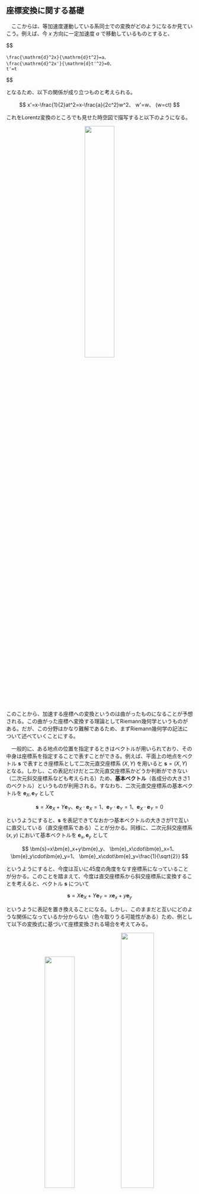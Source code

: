 
## 座標変換に関する基礎

　ここからは、等加速度運動している系同士での変換がどのようになるか見ていこう。例えば、今 $x$ 方向に一定加速度 $a$ で移動しているものとすると、

$$

    \frac{\mathrm{d}^2x}{\mathrm{d}t^2}=a、
    \frac{\mathrm{d}^2x'}{\mathrm{d}t'^2}=0、
    t'=t
$$

となるため、以下の関係が成り立つものと考えられる。

$$
    x'=x-\frac{1}{2}at^2=x-\frac{a}{2c^2}w^2、
    w'=w、
    (w=ct)
$$

これをLorentz変換のところでも見せた時空図で描写すると以下のようになる。
<p align="center">
    <img width="40%" src="images/const.png">
</p>
このことから、加速する座標への変換というのは曲がったものになることが予想される。この曲がった座標へ変換する理論としてRiemann幾何学というものがある。だが、この分野はかなり難解であるため、まずRiemann幾何学の記法について述べていくことにする。

　一般的に、ある地点の位置を指定するときはベクトルが用いられており、その中身は座標系を指定することで表すことができる。例えば、平面上の地点をベクトル $\bm{s}$ で表すとき座標系として二次元直交座標系 $(X,Y)$ を用いると $\bm{s}=(X,Y)$ となる。しかし、この表記だけだと二次元直交座標系かどうか判断ができない（二次元斜交座標系なども考えられる）ため、**基本ベクトル**（各成分の大きさ1のベクトル）というものが利用される。すなわち、二次元直交座標系の基本ベクトルを $\bm{e}_X,\bm{e}_Y$ として

$$
    \bm{s}=X\bm{e}_X+Y\bm{e}_Y、
    \bm{e}_X\cdot\bm{e}_X=1、
    \bm{e}_Y\cdot\bm{e}_Y=1、
    \bm{e}_X\cdot\bm{e}_Y=0
$$

というようにすると、$\bm{s}$ を表記できてなおかつ基本ベクトルの大きさが1で互いに直交している（直交座標系である）ことが分かる。同様に、二次元斜交座標系 $(x,y)$ において基本ベクトルを $\bm{e}_x,\bm{e}_y$ として

$$
    \bm{s}=x\bm{e}_x+y\bm{e}_y、
    \bm{e}_x\cdot\bm{e}_x=1、
    \bm{e}_y\cdot\bm{e}_y=1、
    \bm{e}_x\cdot\bm{e}_y=\frac{1}{\sqrt{2}}
$$

というようにすると、今度は互いに45度の角度をなす座標系になっていることが分かる。このことを踏まえて、今度は直交座標系から斜交座標系に変換することを考えると、ベクトル $\bm{s}$ について

$$
    \bm{s}=
    X\bm{e}_X+Y\bm{e}_Y=
    x\bm{e}_x+y\bm{e}_y
$$

というように表記を置き換えることになる。しかし、このままだと互いにどのような関係になっているか分からない（色々取りうる可能性がある）ため、例として以下の変換式に基づいて座標変換される場合を考えてみる。

<p align="center">
    <img width="40%" src="images/oblique_unit_vector.png">
    <img width="42%" src="images/oblique_system.png">
</p>

$$
    X = x+\frac{1}{\sqrt{2}}y、
    Y = \frac{1}{\sqrt{2}}y
    \ \leftrightarrow\ 
    x = X - Y、
    y = \sqrt{2}Y
$$

すると、先ほどのベクトル $\bm{s}$ の関係式に変換式を代入することで

$$
    \bm{s}=
    \left(
        x+\frac{1}{\sqrt{2}}y
    \right)
    \bm{e}_X+
    \frac{1}{\sqrt{2}}y\bm{e}_Y=
    x\bm{e}_X+
    y
    \left(
        \frac{1}{\sqrt{2}}\bm{e}_X+
        \frac{1}{\sqrt{2}}\bm{e}_Y
    \right)=
    x\bm{e}_x+y\bm{e}_y
$$
$$
    \bm{s}=
    \left(
        X-Y
    \right)
    \bm{e}_x+
    \sqrt{2}Y\bm{e}_y=
    X\bm{e}_x+
    Y
    \left(
        -\bm{e}_x+\sqrt{2}\bm{e}_y
    \right)=
    X\bm{e}_X+Y\bm{e}_Y
$$

というようになるため、比較すると以下の式が得られる。

$$
    \bm{e}_x=\bm{e}_X、
    \bm{e}_y=
    \frac{1}{\sqrt{2}}\bm{e}_X+
    \frac{1}{\sqrt{2}}\bm{e}_Y、
    \bm{e}_X=\bm{e}_x、
    \bm{e}_Y=-\bm{e}_x+\sqrt{2}\bm{e}_y
$$

この関係から、変換後の内積を求めてみると

$$
    \bm{e}_x\cdot\bm{e}_x=
    \bm{e}_X\cdot\bm{e}_X=1
$$
$$
    \bm{e}_y\cdot\bm{e}_y=
    \frac{1}{2}(\bm{e}_X\cdot\bm{e}_X)+
    (\bm{e}_X\cdot\bm{e}_Y)+
    \frac{1}{2}(\bm{e}_Y\cdot\bm{e}_Y)=1
$$
$$
    \bm{e}_x\cdot\bm{e}_y=
    \frac{1}{\sqrt{2}}(\bm{e}_X\cdot\bm{e}_X)+
    \frac{1}{\sqrt{2}}(\bm{e}_X\cdot\bm{e}_Y)=
    \frac{1}{\sqrt{2}}
$$

というように、内積に関して斜交座標系のものになっていることが分かる。このように、変換式を用いることで座標変換されるとともに変換前後の座標系の状態は基底ベクトルと内積によって確認できるものと予想される。そのため、先ほどの定加速度系での変換について考えてみると、変換前の直交座標系において

$$
    \bm{s}=x\bm{e}_x+w\bm{e}_w、
    \bm{e}_x\cdot\bm{e}_x=1、
    \bm{e}_w\cdot\bm{e}_w=1、
    \bm{e}_x\cdot\bm{e}_w=0
$$

となっているものして、変換後に

$$
    \bm{s}=
    x\bm{e}_x+w\bm{e}_w=
    x'\bm{e}_{x'}+w'\bm{e}_{w'}
$$

というようになっているものとする。ところが、ここで変換後の基本ベクトルが各地点で同じではないため、一概にこのような形で書けないという問題がでてきてしまう。そのため、各地点ごとに基本ベクトルがどうなっているかを見る必要が出てくる。そこで $\bm{s}$ を一般に

$$
    \bm{s}=\bm{s}(X,Y)=\bm{s}(x,y)
$$

というように変換されるものとして、この微小変化をとることで

$$
    \mathrm{d}\bm{s}=
    \left(
        \frac{\partial \bm{s}}{\partial X}
    \right)
    \mathrm{d}X+
    \left(
        \frac{\partial \bm{s}}{\partial Y}
    \right)
    \mathrm{d}Y=
    \left(
        \frac{\partial \bm{s}}{\partial x}
    \right)
    \mathrm{d}x+
    \left(
        \frac{\partial \bm{s}}{\partial y}
    \right)
    \mathrm{d}y
$$

と展開してみる。すると、基本ベクトルを利用した式と同じように各成分のベクトルの和になっていることが分かる。実際、$\bm{u}$ を基底ベクトル（大きさが1でない各成分のベクトル）として

$$
    \bm{u}_X=
    \frac{\partial \bm{s}}{\partial X}、
    \bm{u}_Y=
    \frac{\partial \bm{s}}{\partial Y}、
    \bm{u}_x=
    \frac{\partial \bm{s}}{\partial x}、
    \bm{u}_y=
    \frac{\partial \bm{s}}{\partial y}
$$

というように置くことで以下の形になることが分かる。

$$
    \mathrm{d}\bm{s}=
    \mathrm{d}X\bm{u}_X+
    \mathrm{d}Y\bm{u}_Y=
    \mathrm{d}x\bm{u}_x+
    \mathrm{d}y\bm{u}_y
$$

また、座標系間で変数が

$$
    X=X(x,y)、Y=Y(x,y)
    \leftrightarrow
    x=x(X,Y)、y=y(X,Y)
$$

というように変換式を満たしていることから、微小変化が

$$
    \mathrm{d}X=
    \left(
        \frac{\partial X}{\partial x}
    \right)
    \mathrm{d}x+
    \left(
        \frac{\partial X}{\partial y}
    \right)
    \mathrm{d}y、
    \mathrm{d}Y=
    \left(
        \frac{\partial Y}{\partial x}
    \right)
    \mathrm{d}x+
    \left(
        \frac{\partial Y}{\partial y}
    \right)
    \mathrm{d}y
$$
$$
    \mathrm{d}x=
    \left(
        \frac{\partial x}{\partial X}
    \right)
    \mathrm{d}X+
    \left(
        \frac{\partial x}{\partial Y}
    \right)
    \mathrm{d}Y、
    \mathrm{d}y=
    \left(
        \frac{\partial y}{\partial X}
    \right)
    \mathrm{d}X+
    \left(
        \frac{\partial y}{\partial Y}
    \right)
    \mathrm{d}Y
$$

であるため、$\mathrm{d}\bm{s}$ の関係式に代入すると

$$
    \mathrm{d}\bm{s}=
    \mathrm{d}X\bm{u}_X+
    \mathrm{d}Y\bm{u}_Y=
    \left[
        \left(
            \frac{\partial x}{\partial X}
        \right)
        \bm{u}_x+
        \left(
            \frac{\partial y}{\partial X}
        \right)
        \bm{u}_y
    \right]
    \mathrm{d}X+
    \left[
        \left(
            \frac{\partial x}{\partial Y}
        \right)
        \bm{u}_x+
        \left(
            \frac{\partial y}{\partial Y}
        \right)
        \bm{u}_y
    \right]
    \mathrm{d}Y
$$
$$
    \mathrm{d}\bm{s}=
    \left[
        \left(
            \frac{\partial X}{\partial x}
        \right)
        \bm{u}_X+
        \left(
            \frac{\partial Y}{\partial x}
        \right)
        \bm{u}_Y
    \right]
    \mathrm{d}x+
    \left[
        \left(
            \frac{\partial X}{\partial y}
        \right)
        \bm{u}_X+
        \left(
            \frac{\partial Y}{\partial y}
        \right)
        \bm{u}_Y
    \right]
    \mathrm{d}y=
    \mathrm{d}x\bm{u}_x+
    \mathrm{d}y\bm{u}_y
$$


となるため、比較すると以下の関係式が得られる。

$$
    \bm{u}_X=
    \frac{\partial x}{\partial X}
    \bm{u}_x+
    \frac{\partial y}{\partial X}
    \bm{u}_y、
    \bm{u}_Y=
    \frac{\partial x}{\partial Y}
    \bm{u}_x+
    \frac{\partial y}{\partial Y}
    \bm{u}_y
$$
$$
    \bm{u}_x=
    \frac{\partial X}{\partial x}
    \bm{u}_X+
    \frac{\partial Y}{\partial x}
    \bm{u}_Y、
    \bm{u}_y=
    \frac{\partial X}{\partial y}
    \bm{u}_X+
    \frac{\partial Y}{\partial y}
    \bm{u}_Y
$$

この関係式が正しいかは、次のように展開してみることで確認できる。

$$
    \bm{u}_X=
    \frac{\partial \bm{s}}{\partial X}=
    \frac{\partial x}{\partial X}
    \frac{\partial \bm{s}}{\partial x}+
    \frac{\partial y}{\partial X}
    \frac{\partial \bm{s}}{\partial y}=
    \frac{\partial x}{\partial X}
    \bm{u}_x+
    \frac{\partial y}{\partial X}
    \bm{u}_y
$$
$$
    \bm{u}_Y=
    \frac{\partial \bm{s}}{\partial Y}=
    \frac{\partial x}{\partial Y}
    \frac{\partial \bm{s}}{\partial x}+
    \frac{\partial y}{\partial Y}
    \frac{\partial \bm{s}}{\partial y}=
    \frac{\partial x}{\partial Y}
    \bm{u}_x+
    \frac{\partial y}{\partial Y}
    \bm{u}_y
$$
$$
    \bm{u}_x=
    \frac{\partial \bm{s}}{\partial x}=
    \frac{\partial X}{\partial x}
    \frac{\partial \bm{s}}{\partial X}+
    \frac{\partial Y}{\partial x}
    \frac{\partial \bm{s}}{\partial Y}=
    \frac{\partial X}{\partial x}
    \bm{u}_X+
    \frac{\partial Y}{\partial x}
    \bm{u}_Y
$$
$$
    \bm{u}_y=
    \frac{\partial \bm{s}}{\partial y}=
    \frac{\partial X}{\partial y}
    \frac{\partial \bm{s}}{\partial X}+
    \frac{\partial Y}{\partial y}
    \frac{\partial \bm{s}}{\partial Y}=
    \frac{\partial X}{\partial y}
    \bm{u}_X+
    \frac{\partial Y}{\partial y}
    \bm{u}_Y
$$

これは基底ベクトルの変換になっているため、例として直交座標系から斜交座標系に変換した場合どうなるか見てみると

$$
    X = x+\frac{1}{\sqrt{2}}y、
    Y = \frac{1}{\sqrt{2}}y
    \rightarrow
    \frac{\partial X}{\partial x}=1、
    \frac{\partial Y}{\partial x}=0、
    \frac{\partial X}{\partial y}=\frac{1}{\sqrt{2}}、
    \frac{\partial Y}{\partial y}=\frac{1}{\sqrt{2}}
$$

$$
    x = X - Y、
    y = \sqrt{2}Y
    \rightarrow
    \frac{\partial x}{\partial X}=1、
    \frac{\partial y}{\partial X}=0、
    \frac{\partial x}{\partial Y}=-1、
    \frac{\partial y}{\partial Y}=\sqrt{2}
$$

となることから、以下のような式が得られる。

$$
    \bm{u}_X=\bm{u}_x、
    \bm{u}_Y=
    -\bm{u}_x+\sqrt{2}\bm{u}_y、
    \bm{u}_x=\bm{u}_X、
    \bm{u}_y=
    \frac{1}{\sqrt{2}}\bm{u}_X+
    \frac{1}{\sqrt{2}}\bm{u}_Y
$$

また、このときのベクトル $\bm{s}$ は基本ベクトルを用いて

$$
    \bm{s}=
    X\bm{e}_X+Y\bm{e}_Y=
    x\bm{e}_x+y\bm{e}_y
$$

と書ける（**基本ベクトルが位置によって変わらない**）ことから、この偏微分をとることで

$$
    \bm{u}_X=
    \frac{\partial \bm{s}}{\partial X}=
    \bm{e}_X、
    \bm{u}_Y=
    \frac{\partial \bm{s}}{\partial Y}=
    \bm{e}_Y、
    \bm{u}_x=
    \frac{\partial \bm{s}}{\partial x}=
    \bm{e}_x、
    \bm{u}_y=
    \frac{\partial \bm{s}}{\partial y}=
    \bm{e}_y
$$

といように基底ベクトルと基本ベクトルが同じものとなる。一方で、定加速度系については、変換後については基本ベクトルが各地点で同じにならないことから、以下の変換前の式しか成り立たないことになる。

$$
    \bm{s}=x\bm{e}_x+y\bm{e}_y、
    \bm{u}_x=\bm{e}_x、
    \bm{u}_y=\bm{e}_y
$$

そのため、まず基底ベクトルを

$$
    x=x'+\frac{a}{2c^2}w'^2、
    w=w'
    \rightarrow
    \frac{\partial x}{\partial x'}=1、
    \frac{\partial w}{\partial x'}=0、
    \frac{\partial x}{\partial w'}=\frac{a}{c^2}w'、
    \frac{\partial w}{\partial w'}=1
$$

$$
    x'=x-\frac{a}{2c^2}w^2、
    w'=w
    \rightarrow
    \frac{\partial x'}{\partial x}=1、
    \frac{\partial w'}{\partial x}=0、
    \frac{\partial x'}{\partial w}=-\frac{a}{c^2}w、
    \frac{\partial w'}{\partial w}=1
$$

を利用して求めてみると、以下のような関係式が得られる。

$$
    \bm{u}_x=\bm{u}_{x'}、
    \bm{u}_w=
    -\frac{a}{c^2}w'
    \bm{u}_{x'}+
    \bm{u}_{w'}、
    \bm{u}_{x'}=\bm{u}_x、
    \bm{u}_{w'}=
    \frac{a}{c^2}w
    \bm{u}_x+\bm{u}_w
$$

そして、これから変換後の内積を求めると

$$
    \bm{u}_{x'}\cdot\bm{u}_{x'}=1、
    \bm{u}_{w'}\cdot\bm{u}_{w'}=
    1+\frac{a^2}{c^4}w'^2、
    \bm{u}_{x'}\cdot\bm{u}_{w'}=
    \frac{a}{c^2}w'
$$

というように、 $w'$ については $w'=0$ では基底ベクトルは基本ベクトルとなっているが、それ以外では別の値になることが分かる。あるいは、微小変位ベクトルを


$$
    \mathrm{d}\bm{s}=
    \mathrm{d}x\bm{u}_x+
    \mathrm{d}w\bm{u}_w=
    \mathrm{d}{x'}\bm{u}_{x'}+
    \mathrm{d}{w'}\bm{u}_{w'}
$$

として、この内積を求めると

$$
    \begin{aligned}
        \mathrm{d}\bm{s}\cdot\mathrm{d}\bm{s}
        &=
        (\bm{u}_x\cdot\bm{u}_x)
        \mathrm{d}x\mathrm{d}x+
        (\bm{u}_x\cdot\bm{u}_w)
        \mathrm{d}x\mathrm{d}w+
        (\bm{u}_w\cdot\bm{u}_x)
        \mathrm{d}w\mathrm{d}x+
        (\bm{u}_w\cdot\bm{u}_w)
        \mathrm{d}w\mathrm{d}w\\
        &=
        (\bm{u}_{x'}\cdot\bm{u}_{x'})
        \mathrm{d}{x'}\mathrm{d}{x'}+
        (\bm{u}_{x'}\cdot\bm{u}_{w'})
        \mathrm{d}{x'}\mathrm{d}{w'}+
        (\bm{u}_{w'}\cdot\bm{u}_{x'})
        \mathrm{d}{w'}\mathrm{d}{x'}+
        (\bm{u}_{w'}\cdot\bm{u}_{w'})
        \mathrm{d}{w'}\mathrm{d}{w'}
    \end{aligned}
$$

であるから、これに変換前の内積の関係と変換式を代入すると


$$
        \mathrm{d}\bm{s}\cdot\mathrm{d}\bm{s}=
        \mathrm{d}x\mathrm{d}x+
        \mathrm{d}w\mathrm{d}w=
        \mathrm{d}{x'}\mathrm{d}{x'}+
        2\frac{a}{c^2}w'
        \mathrm{d}{x'}\mathrm{d}{w'}+
        \left(
            1+\frac{a^2}{c^4}w'^2
        \right)
        \mathrm{d}{w'}\mathrm{d}{w'}
$$

であるから比較することで、先ほどの内積の関係が得られる。

ここまでのことを踏まえて、一般的に座標系 $(x_1,x_2,\cdots,x_N)$ から座標系 $(x'_1,x'_2,\cdots,x'_{N'})$ に変換することを考えると、その間ではベクトル $\bm{s}$ の微小変位が基底ベクトル $\bm{u}$
 により
 
$$
    \mathrm{d}\bm{s}=
    \sum_{i=1}^{N}
    \mathrm{d}x_{i}\bm{u}_i=
    \sum_{j=1}^{N'}
    \mathrm{d}x'_{j}\bm{u}'_j、
    
$$
$$
    \mathrm{d}\bm{s}\cdot\mathrm{d}\bm{s}=
    (\mathrm{d}\bm{s})^2=
    \sum_{i=1}^{N}
    \sum_{j=1}^{N}
    (\bm{u}_i\cdot\bm{u}_j)
    \mathrm{d}x_{i}\mathrm{d}x_{j}=
    \sum_{i=1}^{N'}
    \sum_{j=1}^{N'}
    (\bm{u}'_i\cdot\bm{u}'_j)
    \mathrm{d}x'_{i}\mathrm{d}x'_{j}
$$


という関係が成り立つことになる。ただ、ここでの変換の仕方というのはベクトル成分と基底ベクトルの二通りあり、

$$
    \mathrm{d}x_{i}=
    \sum_{k=1}^{N'}
    \left(
        \frac{\partial x_{i}}{\partial x'_{k}}
    \right)
    \mathrm{d}x'_{k}、
    \mathrm{d}x'_{i}=
    \sum_{k=1}^{N}
    \left(
        \frac{\partial x'_{i}}{\partial x_{k}}
    \right)
    \mathrm{d}x_{k}
$$
$$
    \bm{u}_i=
    \sum_{k=1}^{N'}
    \left(
        \frac{\partial x'_{k}}{\partial x_{i}}
    \right)
    \bm{u}'_k、
    \bm{u}'_j=
    \sum_{l=1}^{N}
    \left(
        \frac{\partial x_{l}}{\partial x'_{j}}
    \right)
    \bm{u}_l
$$

というようになっているが、よく見ると係数の偏微分が分母と分子がそれぞれ逆になっていることが見て取れる。座標変換による変換というのは、この二つに大別されており、基底ベクトルと同じ変換を受けるベクトルのことを**共変ベクトル**、それとは逆の変換をするベクトルを**反変ベクトル**というように呼ぶ。次回では具体的に、これらのベクトルの観点からどのように座標変換が記述されるか見ていくことにする。